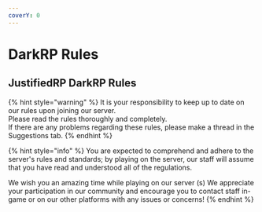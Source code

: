 ```yaml
---
coverY: 0
---
```


# DarkRP Rules

## &#x20;**JustifiedRP DarkRP Rules**

{% hint style="warning" %}
It is your responsibility to keep up to date on our rules upon joining our server.\
Please read the rules thoroughly and completely.\
If there are any problems regarding these rules, please make a thread in the Suggestions tab.
{% endhint %}

{% hint style="info" %}
You are expected to comprehend and adhere to the server's rules and standards; by playing on the server, our staff will assume that you have read and understood all of the regulations.

We wish you an amazing time while playing on our server (s) We appreciate your participation in our community and encourage you to contact staff in-game or on our other platforms with any issues or concerns!
{% endhint %}

